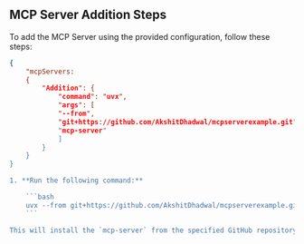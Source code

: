 ## MCP Server Addition Steps

To add the MCP Server using the provided configuration, follow these steps:

```json
{
    "mcpServers:
    {
        "Addition": {
            "command": "uvx",
            "args": [
            "--from",
            "git+https://github.com/AkshitDhadwal/mcpserverexample.git",
            "mcp-server"
            ]
        }
    }
}

1. **Run the following command:**

    ```bash
    uvx --from git+https://github.com/AkshitDhadwal/mcpserverexample.git mcp-server
    ```

This will install the `mcp-server` from the specified GitHub repository.